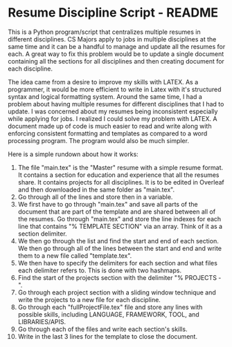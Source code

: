 # Resume Discipline Script - README

This is a Python program/script that centralizes multiple resumes in different disciplines. CS Majors apply to jobs in multiple disciplines at the same time and it can be a handful to manage and update all the resumes for each. A great way to fix this problem would be to update a single document containing all the sections for all disciplines and then creating document for each discipline. 

The idea came from a desire to improve my skills with LATEX. As a programmer, it would be more efficient to write in Latex with it's structured syntax and logical formatting system. Around the same time, I had a problem about having multiple resumes for different disciplines that I had to update. I was concerned about my resumes being inconsistent especially while applying for jobs. I realized I could solve my problem with LATEX. A document made up of code is much easier to read and write along with enforcing consistent formatting and templates as compared to a word processing program. The program would also be much simpler. 

Here is a simple rundown about how it works:

<ol>
  <li>The file "main.tex" is the "Master" resume with a simple resume format. It contains a section for education and experience that all the resumes share. It contains projects for all disciplines. It is to be edited in Overleaf and then downloaded in the same folder as "main.tex".</li>
  <li>Go through all of the lines and store then in a variable.</li>
  <li>We first have to go through "main.tex" and save all parts of the document that are part of the template and are shared between all of the resumes. Go through "main.tex" and store the line indexes for each line that contains "% TEMPLATE SECTION" via an array. Think of it as a section delimiter.</li>
  <li>We then go through the list and find the start and end of each section. We then go through all of the lines between the start and end and write them to a new file called "template.tex".</li>
  <li>We then have to specify the delimiters for each section and what files each delimiter refers to. This is done with two hashmaps.</li>
  <li>Find the start of the projects section with the delimiter "% PROJECTS - ".</li>
  <li>Go through each project section with a sliding window technique and write the projects to a new file for each discipline.</li>
  <li>Go through each "fullProjectFile.tex" file and store any lines with possible skills, including LANGUAGE, FRAMEWORK, TOOL, and LIBRARIES/APIS.</li>
  <li>Go through each of the files and write each section's skills.</li>
  <li>Write in the last 3 lines for the template to close the document.</li>
</ol>
